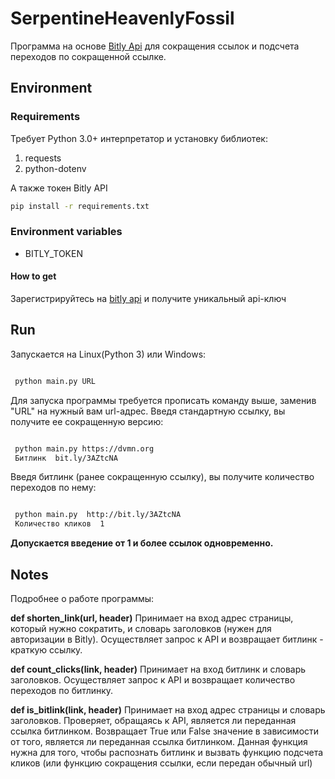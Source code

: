 # SerpentineHeavenlyFossil

Программа на основе [Bitly Api](https://dev.bitly.com/ "Bitly Api") для сокращения ссылок
 и подсчета переходов по сокращенной ссылке.

## Environment

### Requirements

Требует Python 3.0+ интерпретатор и установку библиотек:
1) requests
2) python-dotenv

А также токен Bitly API

```bash
pip install -r requirements.txt
```

### Environment variables

- BITLY_TOKEN
 
#### How to get

Зарегистрируйтесь на [bitly api](https://dev.bitly.com/ "bitly api") и получите уникальный api-ключ


## Run

Запускается на Linux(Python 3) или Windows:

```bash

 python main.py URL

```

Для запуска программы требуется прописать команду выше, заменив "URL" на нужный вам url-адрес.
Введя стандартную ссылку, вы получите ее сокращенную версию:
```bash

 python main.py https://dvmn.org
 Битлинк  bit.ly/3AZtcNA

```
Введя битлинк (ранее сокращенную ссылку), вы получите количество переходов по нему:
```bash

 python main.py  http://bit.ly/3AZtcNA
 Количество кликов  1

```

**Допускается введение от 1 и более ссылок одновременно.**

## Notes

Подробнее о работе программы:

**def shorten_link(url, header)**
Принимает на вход адрес страницы, который нужно сократить,
 и словарь заголовков (нужен для авторизации в Bitly).
Осуществляет запрос к API и возвращает битлинк - краткую ссылку.

**def count_clicks(link, header)**
Принимает на вход битлинк и словарь заголовков. 
 Осуществляет запрос к API и возвращает количество переходов по битлинку.
 
**def is_bitlink(link, header)**
Принимает на вход адрес страницы и словарь заголовков. 
Проверяет, обращаясь к API, является ли переданная ссылка битлинком.
Возвращает True или False значение в зависимости от того, 
является ли переданная ссылка битлинком.
Данная функция нужна для того, чтобы распознать битлинк
 и вызвать функцию подсчета кликов
  (или функцию сокращения ссылки, если передан обычный url)


